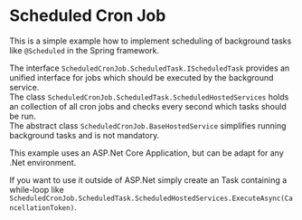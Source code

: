 ﻿# Scheduled Cron Job

This is a simple example how to implement scheduling of background tasks like `@Scheduled` in the Spring framework.

The interface `ScheduledCronJob.ScheduledTask.IScheduledTask` provides an unified interface for jobs which should be executed by the background service.   
The class `ScheduledCronJob.ScheduledTask.ScheduledHostedServices` holds an collection of all cron jobs and checks every second which tasks should be run.  
The abstract class `ScheduledCronJob.BaseHostedService` simplifies running background tasks and is not mandatory.  

This example uses an ASP.Net Core Application, but can be adapt for any .Net environment.

If you want to use it outside of ASP.Net simply create an Task containing a while-loop like `ScheduledCronJob.ScheduledTask.ScheduledHostedServices.ExecuteAsync(CancellationToken)`.
